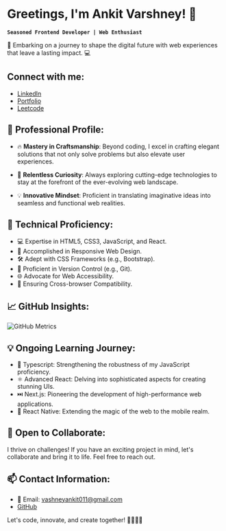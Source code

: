 # Greetings, I'm Ankit Varshney! 👋

**`Seasoned Frontend Developer | Web Enthusiast`**

🚀 Embarking on a journey to shape the digital future with web experiences that leave a lasting impact. 💻

## Connect with me:
- [LinkedIn](https://www.linkedin.com/in/ankitvars/)
- [Portfolio](https://ankits-next-portfolio.vercel.app)
- [Leetcode](https://leetcode.com/ankit1802/)

## 🌟 Professional Profile:

- 🔥 **Mastery in Craftsmanship**: Beyond coding, I excel in crafting elegant solutions that not only solve problems but also elevate user experiences.

- 🎯 **Relentless Curiosity**: Always exploring cutting-edge technologies to stay at the forefront of the ever-evolving web landscape.

- 💡 **Innovative Mindset**: Proficient in translating imaginative ideas into seamless and functional web realities.

## 💼 Technical Proficiency:

- 💻 Expertise in HTML5, CSS3, JavaScript, and React.
- 📱 Accomplished in Responsive Web Design.
- 🛠️ Adept with CSS Frameworks (e.g., Bootstrap).
- 🔄 Proficient in Version Control (e.g., Git).
- 🌐 Advocate for Web Accessibility.
- 🌟 Ensuring Cross-browser Compatibility.

## 📈 GitHub Insights:

![GitHub Metrics](https://github-readme-stats.vercel.app/api?username=ankitvars&show_icons=true&count_private=true&hide_border=true&title_color=6CD064&icon_color=6CD064&text_color=FFFFE0&bg_color=0d1117)

## 💡 Ongoing Learning Journey:

- 📘 Typescript: Strengthening the robustness of my JavaScript proficiency.
- ⚛️ Advanced React: Delving into sophisticated aspects for creating stunning UIs.
- ⏭️ Next.js: Pioneering the development of high-performance web applications.
- 📱 React Native: Extending the magic of the web to the mobile realm.

## 🤝 Open to Collaborate:

I thrive on challenges! If you have an exciting project in mind, let's collaborate and bring it to life. Feel free to reach out.

## 📫 Contact Information:

- 📧 Email: vashneyankit011@gmail.com
- [GitHub](https://github.com/ankitvars)

Let's code, innovate, and create together! 🚀🌐👨‍💻
